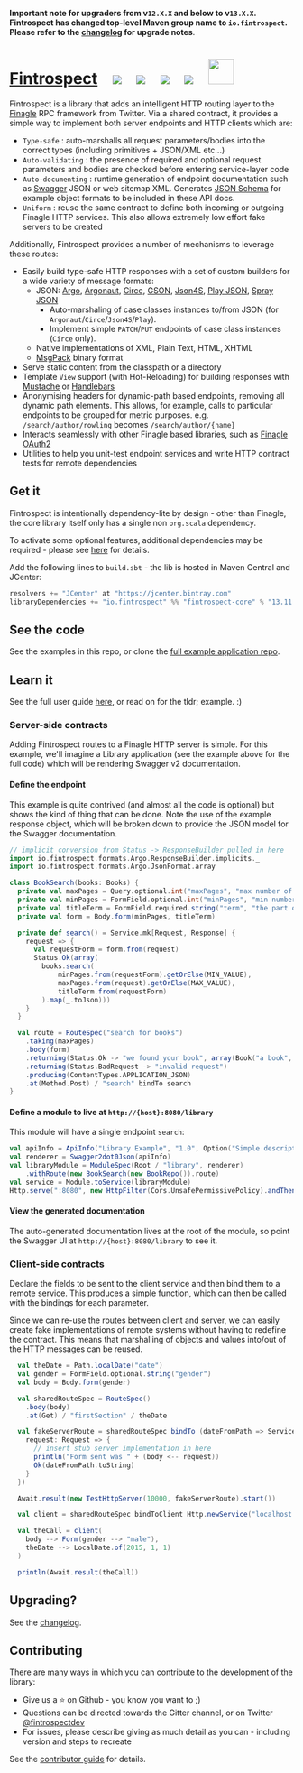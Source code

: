 <b>Important note for upgraders from v`12.X.X` and below to v`13.X.X`. Fintrospect has changed top-level Maven group name to `io.fintrospect`. Please refer to the  <a href="http://fintrospect.io/changelog">changelog</a> for upgrade notes</b>.

<h1>
<a href="http://fintrospect.io">Fintrospect</a>&nbsp;&nbsp;&nbsp;
<a href="https://bintray.com/fintrospect/maven/fintrospect-core/_latestVersion"><img src="https://api.bintray.com/packages/fintrospect/maven/fintrospect-core/images/download.svg"/></a>&nbsp;&nbsp;&nbsp;
<a href="https://travis-ci.org/daviddenton/fintrospect"><img src="https://travis-ci.org/daviddenton/fintrospect.svg?branch=master"/></a>&nbsp;&nbsp;&nbsp;
<a href="https://coveralls.io/github/daviddenton/fintrospect?branch=master"><img src="https://coveralls.io/repos/daviddenton/fintrospect/badge.svg?branch=master"/></a>&nbsp;&nbsp;&nbsp;
<a href="https://gitter.im/daviddenton/fintrospect"><img src="https://badges.gitter.im/daviddenton/fintrospect.svg"/></a>&nbsp;&nbsp;&nbsp;
<a href="https://bintray.com/daviddenton/maven/fintrospect/view?source=watch"><img height="45" src="https://www.bintray.com/docs/images/bintray_badge_color.png"/></a>&nbsp;&nbsp;&nbsp;
</h1

Fintrospect is a library that adds an intelligent HTTP routing layer to the 
<a href="http://twitter.github.io/finagle/">Finagle</a> RPC framework from Twitter. Via a shared contract, it provides a simple way to 
implement both server endpoints and HTTP clients which are:

- ```Type-safe``` : auto-marshalls all request parameters/bodies into the correct types (including primitives + JSON/XML etc...)
- ```Auto-validating``` : the presence of required and optional request parameters and bodies are checked before entering service-layer code
- ```Auto-documenting``` : runtime generation of endpoint documentation such as <a href="http://swagger.io/">Swagger</a> JSON or web sitemap XML. 
Generates <a href="http://json-schema.org/">JSON Schema</a> for example object formats to be included in these API docs.
- ```Uniform``` : reuse the same contract to define both incoming or outgoing Finagle HTTP services. This also allows extremely low effort fake servers to be created

Additionally, Fintrospect provides a number of mechanisms to leverage these routes:

- Easily build type-safe HTTP responses with a set of custom builders for a wide variety of message formats:
  - JSON: <a href="http://argo.sourceforge.net/">Argo</a>, <a href="http://argonaut.io/">Argonaut</a>, 
  <a href="https://github.com/travisbrown/circe">Circe</a>, <a href="https://github.com/google/gson">GSON</a>, 
  <a href="http://json4s.org/">Json4S</a>, <a href="https://github.com/playframework">Play JSON</a>, 
  <a href="https://github.com/spray/spray-json">Spray JSON</a>
    - Auto-marshaling of case classes instances to/from JSON (for `Argonaut`/`Circe`/`Json4S`/`Play`).
    - Implement simple `PATCH`/`PUT` endpoints of case class instances (`Circe` only).
  - Native implementations of XML, Plain Text, HTML, XHTML
  - <a href="http://msgpack.org">MsgPack</a> binary format
- Serve static content from the classpath or a directory
- Template ```View``` support (with Hot-Reloading) for building responses with <a href="http://mustache.github.io/">Mustache</a> or <a href="http://handlebarsjs.com">Handlebars</a>
- Anonymising headers for dynamic-path based endpoints, removing all dynamic path elements. This allows, for example, calls to particular endpoints to be grouped for metric purposes. e.g. 
```/search/author/rowling``` becomes ```/search/author/{name}```
- Interacts seamlessly with other Finagle based libraries, such as <a href="https://github.com/finagle/finagle-oauth2">Finagle OAuth2</a> 
- Utilities to help you unit-test endpoint services and write HTTP contract tests for remote dependencies 

## Get it
Fintrospect is intentionally dependency-lite by design - other than Finagle, the core library itself only has a single non `org.scala` dependency.

To activate some optional features, additional dependencies may be required - please see <a href="http://fintrospect.io/installation">here</a> for details.

Add the following lines to ```build.sbt``` - the lib is hosted in Maven Central and JCenter:
```scala
resolvers += "JCenter" at "https://jcenter.bintray.com"
libraryDependencies += "io.fintrospect" %% "fintrospect-core" % "13.11.0"
```

## See the code
See the examples in this repo, or clone the <a href="http://github.com/daviddenton/fintrospect-example-app">full example application repo</a>.

## Learn it
See the full user guide <a href="http://fintrospect.io/">here</a>, or read on for the tldr; example. :)

### Server-side contracts
Adding Fintrospect routes to a Finagle HTTP server is simple. For this example, we'll imagine a Library application (see the example 
above for the full code) which will be rendering Swagger v2 documentation.

#### Define the endpoint
This example is quite contrived (and almost all the code is optional) but shows the kind of thing that can be done. Note the use of the 
example response object, which will be broken down to provide the JSON model for the Swagger documentation. 

```scala
// implicit conversion from Status -> ResponseBuilder pulled in here
import io.fintrospect.formats.Argo.ResponseBuilder.implicits._
import io.fintrospect.formats.Argo.JsonFormat.array

class BookSearch(books: Books) {
  private val maxPages = Query.optional.int("maxPages", "max number of pages in book")
  private val minPages = FormField.optional.int("minPages", "min number of pages in book")
  private val titleTerm = FormField.required.string("term", "the part of the title to look for")
  private val form = Body.form(minPages, titleTerm)

  private def search() = Service.mk[Request, Response] { 
    request => {
      val requestForm = form.from(request)
      Status.Ok(array(
        books.search(
            minPages.from(requestForm).getOrElse(MIN_VALUE), 
            maxPages.from(request).getOrElse(MAX_VALUE),
            titleTerm.from(requestForm)
        ).map(_.toJson)))
    }
  }

  val route = RouteSpec("search for books")
    .taking(maxPages)
    .body(form)
    .returning(Status.Ok -> "we found your book", array(Book("a book", "authorName", 99).toJson))
    .returning(Status.BadRequest -> "invalid request")
    .producing(ContentTypes.APPLICATION_JSON)
    .at(Method.Post) / "search" bindTo search
}
```

#### Define a module to live at ```http://{host}:8080/library```
This module will have a single endpoint ```search```:

```scala
val apiInfo = ApiInfo("Library Example", "1.0", Option("Simple description"))
val renderer = Swagger2dot0Json(apiInfo) 
val libraryModule = ModuleSpec(Root / "library", renderer)
    .withRoute(new BookSearch(new BookRepo()).route)
val service = Module.toService(libraryModule)
Http.serve(":8080", new HttpFilter(Cors.UnsafePermissivePolicy).andThen(service)) 
```

#### View the generated documentation
The auto-generated documentation lives at the root of the module, so point the Swagger UI at ```http://{host}:8080/library``` to see it.

### Client-side contracts
Declare the fields to be sent to the client service and then bind them to a remote service. This produces a simple function, which can 
then be called with the bindings for each parameter.

Since we can re-use the routes between client and server, we can easily create fake implementations of remote systems without having to 
redefine the contract. This means that marshalling of objects and values into/out of the HTTP messages can be reused.
```scala
  val theDate = Path.localDate("date")
  val gender = FormField.optional.string("gender")
  val body = Body.form(gender)

  val sharedRouteSpec = RouteSpec()
    .body(body)
    .at(Get) / "firstSection" / theDate

  val fakeServerRoute = sharedRouteSpec bindTo (dateFromPath => Service.mk[Request, Response] {
    request: Request => {
      // insert stub server implementation in here
      println("Form sent was " + (body <-- request))
      Ok(dateFromPath.toString)
    }
  })

  Await.result(new TestHttpServer(10000, fakeServerRoute).start())

  val client = sharedRouteSpec bindToClient Http.newService("localhost:10000")

  val theCall = client(
    body --> Form(gender --> "male"), 
    theDate --> LocalDate.of(2015, 1, 1)
  )

  println(Await.result(theCall))
```

## Upgrading?
See the <a href="https://github.com/daviddenton/fintrospect/blob/master/CHANGELOG.md">changelog</a>.

## Contributing
There are many ways in which you can contribute to the development of the library:

- Give us a ⭐️ on Github - you know you want to ;)
- Questions can be directed towards the Gitter channel, or on Twitter <a href="https://twitter.com/fintrospectdev">@fintrospectdev</a>
- For issues, please describe giving as much detail as you can - including version and steps to recreate

See the <a href="https://github.com/daviddenton/fintrospect/blob/master/CONTRIBUTING.md"/>contributor guide</a> for details.

